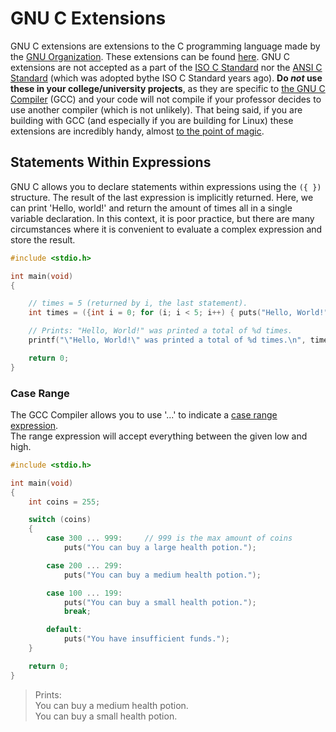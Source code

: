 # GNU C Extensions
GNU C extensions are extensions to the C programming language made by the [GNU Organization](https://www.gnu.org/philosophy/philosophy.html). These extensions can be found [here](https://gcc.gnu.org/onlinedocs/gcc/C-Extensions.html). GNU C extensions are not accepted as a part of the [ISO C Standard](https://www.iso-9899.info/wiki/The_Standard) 
nor the [ANSI C Standard](https://en.wikipedia.org/wiki/ANSI_C) (which was adopted bythe ISO C Standard years ago). **Do _not_ use these in your college/university projects**, 
as they are specific to [the GNU C Compiler](https://gcc.gnu.org/) (GCC) and your code will not compile if your professor decides to use another compiler (which is not unlikely). 
That being said, if you are building with GCC (and especially if you are building for Linux) these extensions are incredibly handy, almost [to the point of magic](https://radek.io/2012/11/10/magical-container_of-macro/).

## Statements Within Expressions
GNU C allows you to declare statements within expressions using the `({ })` structure. The result of the last expression is implicitly returned.
Here, we can print 'Hello, world!' and return the amount of times all in a single
variable declaration. In this context, it is poor practice, but there are many circumstances where it is convenient to evaluate a complex expression and store the result.
```C
#include <stdio.h>

int main(void)
{

    // times = 5 (returned by i, the last statement).
    int times = ({int i = 0; for (i; i < 5; i++) { puts("Hello, World!"); } i; });

    // Prints: "Hello, World!" was printed a total of %d times.
    printf("\"Hello, World!\" was printed a total of %d times.\n", times);

    return 0;
}
```

### Case Range
The GCC Compiler allows you to use '...' to indicate a [case range expression](https://gcc.gnu.org/onlinedocs/gcc/Case-Ranges.html). <br />
The range expression will accept everything between the given low and high.
```C
#include <stdio.h>

int main(void)
{
    int coins = 255;

    switch (coins)
    {
        case 300 ... 999:     // 999 is the max amount of coins
            puts("You can buy a large health potion.");

        case 200 ... 299:
            puts("You can buy a medium health potion.");

        case 100 ... 199:
            puts("You can buy a small health potion.");
            break;

        default:
            puts("You have insufficient funds.");
    }

    return 0;
}
```
> Prints: <br />
> You can buy a medium health potion. <br />
> You can buy a small health potion.  <br />
